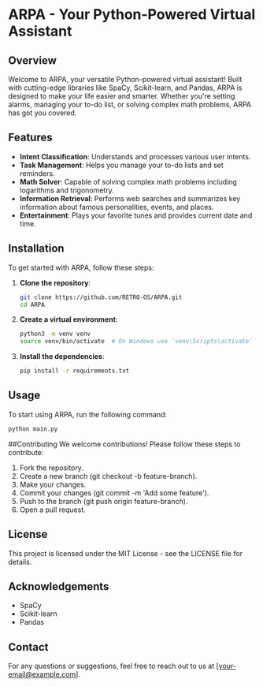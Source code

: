# ARPA - Your Python-Powered Virtual Assistant

## Overview

Welcome to ARPA, your versatile Python-powered virtual assistant! Built with cutting-edge libraries like SpaCy, Scikit-learn, and Pandas, ARPA is designed to make your life easier and smarter. Whether you're setting alarms, managing your to-do list, or solving complex math problems, ARPA has got you covered.

## Features

- **Intent Classification**: Understands and processes various user intents.
- **Task Management**: Helps you manage your to-do lists and set reminders.
- **Math Solver**: Capable of solving complex math problems including logarithms and trigonometry.
- **Information Retrieval**: Performs web searches and summarizes key information about famous personalities, events, and places.
- **Entertainment**: Plays your favorite tunes and provides current date and time.

## Installation

To get started with ARPA, follow these steps:

1. **Clone the repository**:
    ```bash
    git clone https://github.com/RETR0-OS/ARPA.git
    cd ARPA
    ```

2. **Create a virtual environment**:
    ```bash
    python3 -m venv venv
    source venv/bin/activate  # On Windows use `venv\Scripts\activate`
    ```

3. **Install the dependencies**:
    ```bash
    pip install -r requirements.txt
    ```

## Usage

To start using ARPA, run the following command:

```bash
python main.py
```

##Contributing
We welcome contributions! Please follow these steps to contribute:

1. Fork the repository.
2. Create a new branch (git checkout -b feature-branch).
3. Make your changes.
4. Commit your changes (git commit -m 'Add some feature').
5. Push to the branch (git push origin feature-branch).
6. Open a pull request.

## License
This project is licensed under the MIT License - see the LICENSE file for details.

## Acknowledgements
- SpaCy
- Scikit-learn
- Pandas

## Contact
For any questions or suggestions, feel free to reach out to us at [your-email@example.com].
